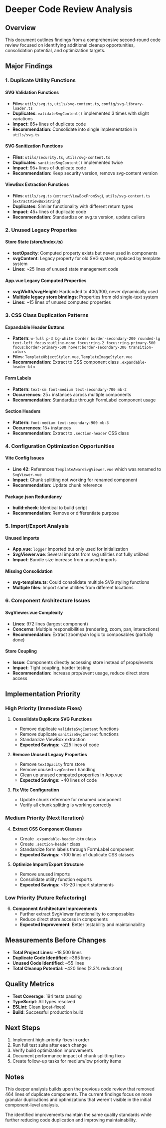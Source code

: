 # Deeper Code Review Analysis

## Overview

This document outlines findings from a comprehensive second-round code review focused on identifying additional cleanup opportunities, consolidation potential, and optimization targets.

## Major Findings

### 1. Duplicate Utility Functions

#### SVG Validation Functions
- **Files**: `utils/svg.ts`, `utils/svg-content.ts`, `config/svg-library-loader.ts`
- **Duplicates**: `validateSvgContent()` implemented 3 times with slight variations
- **Impact**: 85+ lines of duplicate code
- **Recommendation**: Consolidate into single implementation in `utils/svg.ts`

#### SVG Sanitization Functions
- **Files**: `utils/security.ts`, `utils/svg-content.ts`
- **Duplicates**: `sanitizeSvgContent()` implemented twice
- **Impact**: 95+ lines of duplicate code
- **Recommendation**: Keep security version, remove svg-content version

#### ViewBox Extraction Functions
- **Files**: `utils/svg.ts` (`extractViewBoxFromSvg`), `utils/svg-content.ts` (`extractViewBoxString`)
- **Duplicates**: Similar functionality with different return types
- **Impact**: 45+ lines of duplicate code
- **Recommendation**: Standardize on svg.ts version, update callers

### 2. Unused Legacy Properties

#### Store State (store/index.ts)
- **textOpacity**: Computed property exists but never used in components
- **svgContent**: Legacy property for old SVG system, replaced by template system
- **Lines**: ~25 lines of unused state management code

#### App.vue Legacy Computed Properties
- **svgWidth/svgHeight**: Hardcoded to 400/300, never dynamically used
- **Multiple legacy store bindings**: Properties from old single-text system
- **Lines**: ~15 lines of unused computed properties

### 3. CSS Class Duplication Patterns

#### Expandable Header Buttons
- **Pattern**: `w-full p-3 bg-white border border-secondary-200 rounded-lg text-left focus:outline-none focus:ring-2 focus:ring-primary-500 focus:border-primary-500 hover:border-secondary-300 transition-colors`
- **Files**: `TemplateObjectStyler.vue`, `TemplateImageStyler.vue`
- **Recommendation**: Extract to CSS component class `.expandable-header-btn`

#### Form Labels
- **Pattern**: `text-sm font-medium text-secondary-700 mb-2`
- **Occurrences**: 25+ instances across multiple components
- **Recommendation**: Standardize through FormLabel component usage

#### Section Headers
- **Pattern**: `font-medium text-secondary-900 mb-3`
- **Occurrences**: 15+ instances
- **Recommendation**: Extract to `.section-header` CSS class

### 4. Configuration Optimization Opportunities

#### Vite Config Issues
- **Line 42**: References `TemplateAwareSvgViewer.vue` which was renamed to `SvgViewer.vue`
- **Impact**: Chunk splitting not working for renamed component
- **Recommendation**: Update chunk reference

#### Package.json Redundancy
- **build:check**: Identical to build script
- **Recommendation**: Remove or differentiate purpose

### 5. Import/Export Analysis

#### Unused Imports
- **App.vue**: `logger` imported but only used for initialization
- **SvgViewer.vue**: Several imports from svg utilities not fully utilized
- **Impact**: Bundle size increase from unused imports

#### Missing Consolidation
- **svg-template.ts**: Could consolidate multiple SVG styling functions
- **Multiple files**: Import same utilities from different locations

### 6. Component Architecture Issues

#### SvgViewer.vue Complexity
- **Lines**: 972 lines (largest component)
- **Concerns**: Multiple responsibilities (rendering, zoom, pan, interactions)
- **Recommendation**: Extract zoom/pan logic to composables (partially done)

#### Store Coupling
- **Issue**: Components directly accessing store instead of props/events
- **Impact**: Tight coupling, harder testing
- **Recommendation**: Increase prop/event usage, reduce direct store access

## Implementation Priority

### High Priority (Immediate Fixes)

1. **Consolidate Duplicate SVG Functions**
   - Remove duplicate `validateSvgContent` functions
   - Remove duplicate `sanitizeSvgContent` functions
   - Standardize ViewBox extraction
   - **Expected Savings**: ~225 lines of code

2. **Remove Unused Legacy Properties**
   - Remove `textOpacity` from store
   - Remove unused `svgContent` handling
   - Clean up unused computed properties in App.vue
   - **Expected Savings**: ~40 lines of code

3. **Fix Vite Configuration**
   - Update chunk reference for renamed component
   - Verify all chunk splitting is working correctly

### Medium Priority (Next Iteration)

4. **Extract CSS Component Classes**
   - Create `.expandable-header-btn` class
   - Create `.section-header` class
   - Standardize form labels through FormLabel component
   - **Expected Savings**: ~100 lines of duplicate CSS classes

5. **Optimize Import/Export Structure**
   - Remove unused imports
   - Consolidate utility function exports
   - **Expected Savings**: ~15-20 import statements

### Low Priority (Future Refactoring)

6. **Component Architecture Improvements**
   - Further extract SvgViewer functionality to composables
   - Reduce direct store access in components
   - **Expected Improvement**: Better testability and maintainability

## Measurements Before Changes

- **Total Project Lines**: ~18,500 lines
- **Duplicate Code Identified**: ~365 lines
- **Unused Code Identified**: ~55 lines
- **Total Cleanup Potential**: ~420 lines (2.3% reduction)

## Quality Metrics

- **Test Coverage**: 194 tests passing
- **TypeScript**: All types resolved
- **ESLint**: Clean (post-fixes)
- **Build**: Successful production build

## Next Steps

1. Implement high-priority fixes in order
2. Run full test suite after each change
3. Verify build optimization improvements
4. Document performance impact of chunk splitting fixes
5. Create follow-up tasks for medium/low priority items

## Notes

This deeper analysis builds upon the previous code review that removed 464 lines of duplicate components. The current findings focus on more granular duplications and optimizations that weren't visible in the initial component-level analysis.

The identified improvements maintain the same quality standards while further reducing code duplication and improving maintainability.